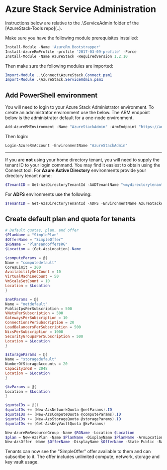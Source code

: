 # Azure Stack Service Administration

Instructions below are relative to the .\ServiceAdmin folder of the [AzureStack-Tools repo](..\).

Make sure you have the following module prerequisites installed:

```powershell
Install-Module -Name 'AzureRm.Bootstrapper'
Install-AzureRmProfile -profile '2017-03-09-profile' -Force
Install-Module -Name AzureStack -RequiredVersion 1.2.10
```

Then make sure the following modules are imported:

```powershell
Import-Module ..\Connect\AzureStack.Connect.psm1
Import-Module .\AzureStack.ServiceAdmin.psm1
```

## Add PowerShell environment

You will need to login to your Azure Stack Administrator environment. To create an administrator environment use the below. The ARM endpoint below is the administrator default for a one-node environment.

```powershell
Add-AzureRMEnvironment -Name "AzureStackAdmin" -ArmEndpoint "https://adminmanagement.local.azurestack.external"
```

Then login:

```powershell
Login-AzureRmAccount -EnvironmentName "AzureStackAdmin" 
```
----
If you are **not** using your home directory tenant, you will need to supply the tenant ID to your login command. You may find it easiest to obtain using the Connect tool. For **Azure Active Directory** environments provide your directory tenant name:

```powershell
$TenantID = Get-AzsDirectoryTenantId -AADTenantName "<mydirectorytenant>.onmicrosoft.com" -EnvironmentName AzureStackAdmin
```

For **ADFS** environments use the following:

```powershell
$TenantID = Get-AzsDirectoryTenantId -ADFS -EnvironmentName AzureStackAdmin
```


## Create default plan and quota for tenants

```powershell
# Default quotas, plan, and offer
$PlanName = "SimplePlan"
$OfferName = "SimpleOffer"
$RGName = "PlansandoffersRG"
$Location = (Get-AzsLocation).Name

$computeParams = @{
Name = "computedefault"
CoresLimit = 200
AvailabilitySetCount = 10
VirtualMachineCount = 50
VmScaleSetCount = 10
Location = $Location
}

$netParams = @{
Name = "netdefault"
PublicIpsPerSubscription = 500
VNetsPerSubscription = 500
GatewaysPerSubscription = 10
ConnectionsPerSubscription = 20
LoadBalancersPerSubscription = 500
NicsPerSubscription = 1000
SecurityGroupsPerSubscription = 500
Location = $Location
}

$storageParams = @{
Name = "storagedefault"
NumberOfStorageAccounts = 20
CapacityInGB = 2048
Location = $Location
}

$kvParams = @{
Location = $Location
}

$quotaIDs = @()
$quotaIDs += (New-AzsNetworkQuota @netParams).ID
$quotaIDs += (New-AzsComputeQuota @computeParams).ID
$quotaIDs += (New-AzsStorageQuota @storageParams).ID
$quotaIDs += (Get-AzsKeyVaultQuota @kvParams)

New-AzureRmResourceGroup -Name $RGName -Location $Location
$plan = New-AzsPlan -Name $PlanName -DisplayName $PlanName -ArmLocation $Location -ResourceGroupName $RGName -QuotaIds $QuotaIDs
New-AzsOffer -Name $OfferName -DisplayName $OfferName -State Public -BasePlanIds $plan.Id -ResourceGroupName $RGName -ArmLocation $Location 
```

Tenants can now see the "SimpleOffer" offer available to them and can subscribe to it. The offer includes unlimited compute, network, storage and key vault usage.
